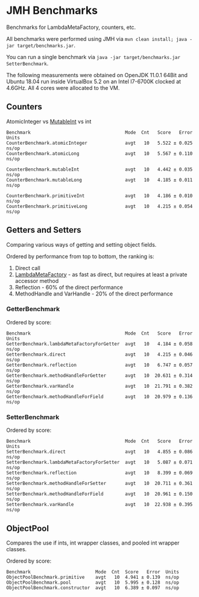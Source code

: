 # JMH Benchmarks

Benchmarks for LambdaMetaFactory, counters, etc.

All benchmarks were performed using JMH via `mvn clean install; java -jar target/benchmarks.jar`. 

You can run a single benchmark via `java -jar target/benchmarks.jar SetterBenchmark`.

The following measurements were obtained on OpenJDK 11.0.1 64Bit and Ubuntu 18.04 run inside VirtualBox 5.2 on an Intel I7-6700K clocked at 4.6GHz.
All 4 cores were allocated to the VM.

## Counters

AtomicInteger vs [MutableInt](https://commons.apache.org/proper/commons-lang/javadocs/api-release/index.html) vs int

```
Benchmark                                   Mode  Cnt   Score   Error  Units
CounterBenchmark.atomicInteger              avgt   10   5.522 ± 0.025  ns/op
CounterBenchmark.atomicLong                 avgt   10   5.567 ± 0.110  ns/op

CounterBenchmark.mutableInt                 avgt   10   4.442 ± 0.035  ns/op
CounterBenchmark.mutableLong                avgt   10   4.185 ± 0.011  ns/op

CounterBenchmark.primitiveInt               avgt   10   4.186 ± 0.010  ns/op
CounterBenchmark.primitiveLong              avgt   10   4.215 ± 0.054  ns/op
```

## Getters and Setters

Comparing various ways of getting and setting object fields. 

Ordered by performance from top to bottom, the ranking is:
1. Direct call
1. [LambdaMetaFactory](https://docs.oracle.com/javase/8/docs/api/java/lang/invoke/LambdaMetafactory.html) - as fast as direct, but requires at least a private accessor method 
1. Reflection - 60% of the direct performance
1. MethodHandle and VarHandle - 20% of the direct performance

### GetterBenchmark

Ordered by score:

```
Benchmark                                   Mode  Cnt   Score   Error  Units
GetterBenchmark.lambdaMetaFactoryForGetter  avgt   10   4.184 ± 0.058  ns/op
GetterBenchmark.direct                      avgt   10   4.215 ± 0.046  ns/op
GetterBenchmark.reflection                  avgt   10   6.747 ± 0.057  ns/op
GetterBenchmark.methodHandleForGetter       avgt   10  20.631 ± 0.314  ns/op
GetterBenchmark.varHandle                   avgt   10  21.791 ± 0.382  ns/op
GetterBenchmark.methodHandleForField        avgt   10  20.979 ± 0.136  ns/op
```

### SetterBenchmark

Ordered by score:

```
Benchmark                                   Mode  Cnt   Score   Error  Units
SetterBenchmark.direct                      avgt   10   4.855 ± 0.086  ns/op
SetterBenchmark.lambdaMetaFactoryForSetter  avgt   10   5.087 ± 0.071  ns/op
SetterBenchmark.reflection                  avgt   10   8.399 ± 0.069  ns/op
SetterBenchmark.methodHandleForSetter       avgt   10  20.711 ± 0.361  ns/op
SetterBenchmark.methodHandleForField        avgt   10  20.961 ± 0.150  ns/op
SetterBenchmark.varHandle                   avgt   10  22.938 ± 0.395  ns/op
```

## ObjectPool

Compares the use if ints, int wrapper classes, and pooled int wrapper classes.

Ordered by score:

```
Benchmark                        Mode  Cnt  Score   Error  Units
ObjectPoolBenchmark.primitive    avgt   10  4.941 ± 0.139  ns/op
ObjectPoolBenchmark.pool         avgt   10  5.995 ± 0.128  ns/op
ObjectPoolBenchmark.constructor  avgt   10  6.389 ± 0.097  ns/op

```
